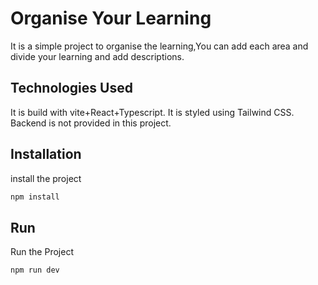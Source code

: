 # Organise Your Learning 

It is a simple project to organise the learning,You can add each area and divide your learning and add descriptions.
## Technologies Used
It is build with vite+React+Typescript. It is styled using Tailwind CSS. Backend is not provided in this project.

## Installation

install the project

```bash
npm install
```
## Run

Run the Project

```bash
npm run dev
```